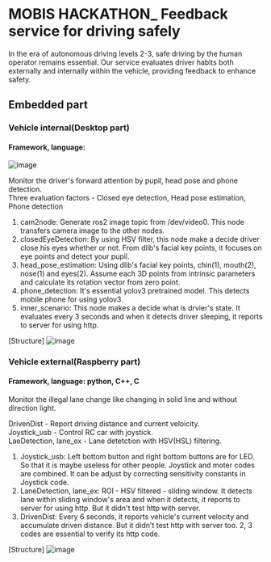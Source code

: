 # MOBIS HACKATHON_ Feedback service for driving safely
In the era of autonomous driving levels 2-3, safe driving by the human operator remains essential. Our service evaluates driver habits both externally and internally within the vehicle, providing feedback to enhance safety.
## Embedded part
### Vehicle internal(Desktop part)
#### Framework, language:
![image]([https://img.shields.io/ros/v/foxy/](https://img.shields.io/ros/v/foxy/:repoName))

Monitor the driver's forward attention by pupil, head pose and phone detection.  
Three evaluation factors - Closed eye detection, Head pose estimation, Phone detection  

1. cam2node: Generate ros2 image topic from /dev/video0. This node transfers camera image to the other nodes.
2. closedEyeDetection: By using HSV filter, this node make a decide driver close his eyes whether or not. From dlib's facial key points, it focuses on eye points and detect your pupil.  
4. head_pose_estimation: Using dlib's facial key points, chin(1), mouth(2), nose(1) and eyes(2). Assume each 3D points from intrinsic parameters and calculate its rotation vector from zero point.
5. phone_detection: It's essential yolov3 pretrained model. This detects mobile phone for using yolov3.
6. inner_scenario: This node makes a decide what is drvier's state. It evaluates every 3 seconds and when it detects driver sleeping, it reports to server for using http.  


[Structure]
![image](https://github.com/SSU-CAR/SSU-CAR_Embeded/assets/107911398/3e5b8ff1-3ff0-49f1-a111-0ddbeedbca80)

### Vehicle external(Raspberry part)
#### Framework, language: python, C++, C  
Monitor the illegal lane change like changing in solid line and without direction light.  

DrivenDist - Report driving distance and current veloicity.  
Joystick_usb - Control RC car with joystick.  
LaeDetection, lane_ex - Lane detetction with HSV(HSL) filtering.  

1. Joystick_usb: Left bottom button and right bottom buttons are for LED. So that it is maybe useless for other people. Joystick and moter codes are combined. It can be adjust by correcting sensitivity constants in Joystick code.
2. LaneDetection, lane_ex: ROI - HSV filtered - sliding window. It detects lane within sliding window's area and when it detects, it reports to server for using http. But it didn't test http with server.
3. DrivenDist: Every 6 seconds, it reports vehicle's current velocity and accumulate driven distance. But it didn't test http with server too. 2, 3 codes are essential to verify its http code.

[Structure]
![image](https://github.com/SSU-CAR/SSU-CAR_Embeded/assets/107911398/f5f10145-ed10-4ec9-9722-8f5671cca517)



